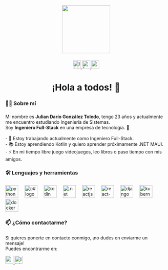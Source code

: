 <div align="center">
  <img height="150" src="https://avatars.githubusercontent.com/u/69684654?v=4&size=1024" />
</div>

###

<div align="center">
  <a href="https://www.linkedin.com/in/julian-dario-gonzalez-toledo-402482223/">
    <img src="https://img.shields.io/static/v1?message=LinkedIn&logo=linkedin&label=&color=0077B5&logoColor=white&labelColor=&style=for-the-badge" height="25" alt="linkedin logo" />
  </a>
  <a href="https://www.facebook.com/juliandario.gonzaleztoledo">
    <img src="https://img.shields.io/static/v1?message=Facebook&logo=facebook&label=&color=0b51c4&logoColor=white&labelColor=&style=for-the-badge" height="25" alt="facebook logo" />
  </a>
  <a href="https://x.com/JGonzalezToledo?prefetchTimestamp=1739641011989&mx=2">
    <img src="https://img.shields.io/static/v1?message=x&logo=x&label=&color=000000&logoColor=white&labelColor=&style=for-the-badge" height="25" alt="x logo" />
  </a>
</div>

###

<h1 align="center">¡Hola a todos! 👋</h1>

###

<h3 align="left">👨‍💻 Sobre mí</h3>

###

<p align="left">
  Mi nombre es <strong>Julian Darío González Toledo</strong>, tengo 23 años y actualmente me encuentro estudiando Ingeniería de Sistemas. <br>
  Soy <strong>Ingeniero Full-Stack</strong> en una empresa de tecnología. 🚀 <br><br>
  - 🔭 Estoy trabajando actualmente como Ingeniero Full-Stack. <br>
  - 📚 Estoy aprendiendo Kotlin y quiero aprender próximamente .NET MAUI. <br>
  - ⚡ En mi tiempo libre juego videojuegos, leo libros o paso tiempo con mis amigos.
</p>

###

<h3 align="left">🛠️ Lenguajes y herramientas</h3>

###

<div align="left">
  <img src="https://cdn.jsdelivr.net/gh/devicons/devicon/icons/python/python-original-wordmark.svg" height="40" alt="python logo" />
  <img width="12" />
  <img src="https://cdn.worldvectorlogo.com/logos/c--4.svg" height="40" alt="c# logo" />
  <img width="12" />
  <img src="https://encrypted-tbn0.gstatic.com/images?q=tbn:ANd9GcSibbxABu10t0qxQWHjH-QQFSWaCgd68RbztA&s" height="40" alt="kotlin logo" />
  <img width="12" />
  <img src="https://upload.wikimedia.org/wikipedia/commons/7/7d/Microsoft_.NET_logo.svg" height="40" alt=".net logo" />
  <img width="12" />
  <img src="https://images-cdn.openxcell.com/wp-content/uploads/2024/07/25085005/reactjs-inner.svg" height="40" alt="reactjs logo" />
  <img width="12" />
  <img src="https://cdn.worldvectorlogo.com/logos/react-native-1.svg" height="40" alt="react-native logo" />
  <img width="12" />
  <img src="https://encrypted-tbn0.gstatic.com/images?q=tbn:ANd9GcSNlDfxlde8UiWTadTTNB3MmnO2uxXrUVq3JQ&s" height="40" alt="django logo" />
  <img width="12" />
  <img src="https://cdn.jsdelivr.net/gh/devicons/devicon/icons/kubernetes/kubernetes-plain.svg" height="40" alt="kubernetes logo" />
  <img width="12" />
  <img src="https://cdn.jsdelivr.net/gh/devicons/devicon/icons/docker/docker-plain-wordmark.svg" height="40" alt="docker logo" />
</div>

###

<h3 align="left">📫 ¿Cómo contactarme?</h3>

###

<p align="left">
  Si quieres ponerte en contacto conmigo, ¡no dudes en enviarme un mensaje! <br>
  Puedes encontrarme en:
</p>

<div align="left">
  <a href="mailto:juliant.2001@outlook.com">
    <img src="https://img.shields.io/static/v1?message=Email&logo=gmail&label=&color=EA4335&logoColor=white&labelColor=&style=for-the-badge" height="25" alt="email logo" />
  </a>
  <a href="https://www.linkedin.com/in/julian-dario-gonzalez-toledo-402482223/">
    <img src="https://img.shields.io/static/v1?message=LinkedIn&logo=linkedin&label=&color=0077B5&logoColor=white&labelColor=&style=for-the-badge" height="25" alt="linkedin logo" />
  </a>
</div>
